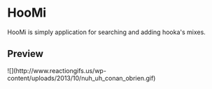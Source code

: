 # HooMi
HooMi is simply application for searching and adding hooka's mixes.

<h2> Preview </h2>
![](http://www.reactiongifs.us/wp-content/uploads/2013/10/nuh_uh_conan_obrien.gif)
